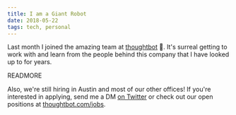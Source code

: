 ```yaml
---
title: I am a Giant Robot
date: 2018-05-22
tags: tech, personal
---
```


Last month I joined the amazing team at [thoughtbot](https://thoughtbot.com) 🎉. It's surreal getting to work with and learn from the people behind this company that I have looked up to for years.

READMORE

Also, we're still hiring in Austin and most of our other offices! If you're interested in applying, send me a DM [on Twitter](https://twitter.com/stephenhanson) or check out our open positions at [thoughtbot.com/jobs](https://thoughtbot.com/jobs).
